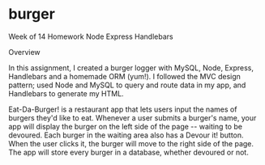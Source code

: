 # burger
Week of 14 Homework Node Express Handlebars

Overview

In this assignment, I created a burger logger with MySQL, Node, Express, Handlebars and a homemade ORM (yum!). I followed the MVC design pattern; used Node and MySQL to query and route data in my app, and Handlebars to generate my HTML.


Eat-Da-Burger! is a restaurant app that lets users input the names of burgers they'd like to eat.
Whenever a user submits a burger's name, your app will display the burger on the left side of the page -- waiting to be devoured.
Each burger in the waiting area also has a Devour it! button. When the user clicks it, the burger will move to the right side of the page.
The app will store every burger in a database, whether devoured or not.
